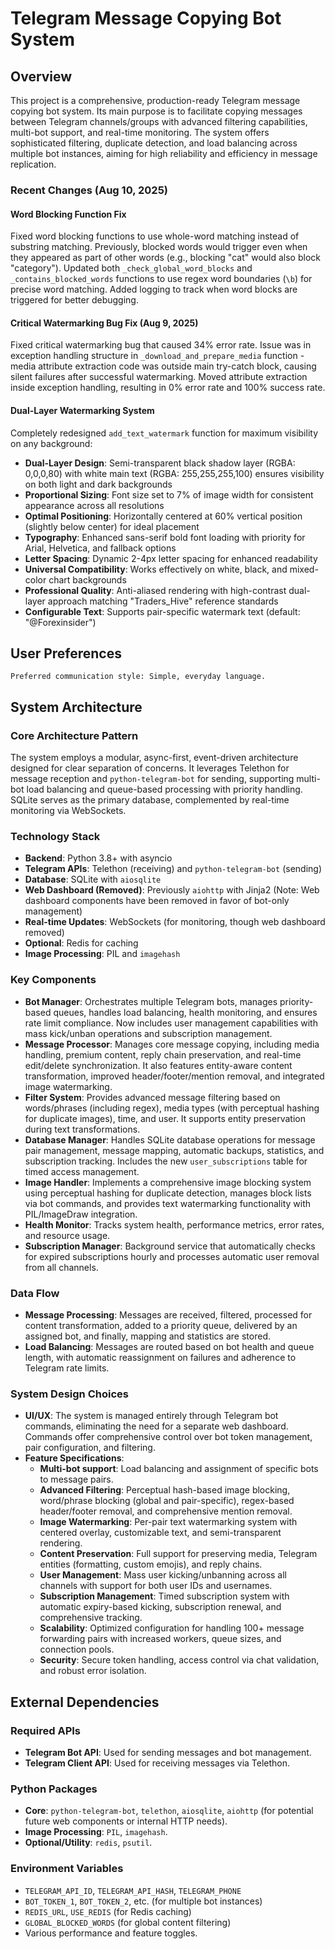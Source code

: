 # Telegram Message Copying Bot System

## Overview
This project is a comprehensive, production-ready Telegram message copying bot system. Its main purpose is to facilitate copying messages between Telegram channels/groups with advanced filtering capabilities, multi-bot support, and real-time monitoring. The system offers sophisticated filtering, duplicate detection, and load balancing across multiple bot instances, aiming for high reliability and efficiency in message replication.

### Recent Changes (Aug 10, 2025)

#### Word Blocking Function Fix
Fixed word blocking functions to use whole-word matching instead of substring matching. Previously, blocked words would trigger even when they appeared as part of other words (e.g., blocking "cat" would also block "category"). Updated both `_check_global_word_blocks` and `_contains_blocked_words` functions to use regex word boundaries (`\b`) for precise word matching. Added logging to track when word blocks are triggered for better debugging.

#### Critical Watermarking Bug Fix (Aug 9, 2025)
Fixed critical watermarking bug that caused 34% error rate. Issue was in exception handling structure in `_download_and_prepare_media` function - media attribute extraction code was outside main try-catch block, causing silent failures after successful watermarking. Moved attribute extraction inside exception handling, resulting in 0% error rate and 100% success rate.

#### Dual-Layer Watermarking System
Completely redesigned `add_text_watermark` function for maximum visibility on any background:
- **Dual-Layer Design**: Semi-transparent black shadow layer (RGBA: 0,0,0,80) with white main text (RGBA: 255,255,255,100) ensures visibility on both light and dark backgrounds
- **Proportional Sizing**: Font size set to 7% of image width for consistent appearance across all resolutions
- **Optimal Positioning**: Horizontally centered at 60% vertical position (slightly below center) for ideal placement
- **Typography**: Enhanced sans-serif bold font loading with priority for Arial, Helvetica, and fallback options
- **Letter Spacing**: Dynamic 2-4px letter spacing for enhanced readability
- **Universal Compatibility**: Works effectively on white, black, and mixed-color chart backgrounds
- **Professional Quality**: Anti-aliased rendering with high-contrast dual-layer approach matching "Traders_Hive" reference standards
- **Configurable Text**: Supports pair-specific watermark text (default: "@Forexinsider")

## User Preferences
```
Preferred communication style: Simple, everyday language.
```

## System Architecture

### Core Architecture Pattern
The system employs a modular, async-first, event-driven architecture designed for clear separation of concerns. It leverages Telethon for message reception and `python-telegram-bot` for sending, supporting multi-bot load balancing and queue-based processing with priority handling. SQLite serves as the primary database, complemented by real-time monitoring via WebSockets.

### Technology Stack
- **Backend**: Python 3.8+ with asyncio
- **Telegram APIs**: Telethon (receiving) and `python-telegram-bot` (sending)
- **Database**: SQLite with `aiosqlite`
- **Web Dashboard (Removed)**: Previously `aiohttp` with Jinja2 (Note: Web dashboard components have been removed in favor of bot-only management)
- **Real-time Updates**: WebSockets (for monitoring, though web dashboard removed)
- **Optional**: Redis for caching
- **Image Processing**: PIL and `imagehash`

### Key Components
- **Bot Manager**: Orchestrates multiple Telegram bots, manages priority-based queues, handles load balancing, health monitoring, and ensures rate limit compliance. Now includes user management capabilities with mass kick/unban operations and subscription management.
- **Message Processor**: Manages core message copying, including media handling, premium content, reply chain preservation, and real-time edit/delete synchronization. It also features entity-aware content transformation, improved header/footer/mention removal, and integrated image watermarking.
- **Filter System**: Provides advanced message filtering based on words/phrases (including regex), media types (with perceptual hashing for duplicate images), time, and user. It supports entity preservation during text transformations.
- **Database Manager**: Handles SQLite database operations for message pair management, message mapping, automatic backups, statistics, and subscription tracking. Includes the new `user_subscriptions` table for timed access management.
- **Image Handler**: Implements a comprehensive image blocking system using perceptual hashing for duplicate detection, manages block lists via bot commands, and provides text watermarking functionality with PIL/ImageDraw integration.
- **Health Monitor**: Tracks system health, performance metrics, error rates, and resource usage.
- **Subscription Manager**: Background service that automatically checks for expired subscriptions hourly and processes automatic user removal from all channels.

### Data Flow
- **Message Processing**: Messages are received, filtered, processed for content transformation, added to a priority queue, delivered by an assigned bot, and finally, mapping and statistics are stored.
- **Load Balancing**: Messages are routed based on bot health and queue length, with automatic reassignment on failures and adherence to Telegram rate limits.

### System Design Choices
- **UI/UX**: The system is managed entirely through Telegram bot commands, eliminating the need for a separate web dashboard. Commands offer comprehensive control over bot token management, pair configuration, and filtering.
- **Feature Specifications**:
    - **Multi-bot support**: Load balancing and assignment of specific bots to message pairs.
    - **Advanced Filtering**: Perceptual hash-based image blocking, word/phrase blocking (global and pair-specific), regex-based header/footer removal, and comprehensive mention removal.
    - **Image Watermarking**: Per-pair text watermarking system with centered overlay, customizable text, and semi-transparent rendering.
    - **Content Preservation**: Full support for preserving media, Telegram entities (formatting, custom emojis), and reply chains.
    - **User Management**: Mass user kicking/unbanning across all channels with support for both user IDs and usernames.
    - **Subscription Management**: Timed subscription system with automatic expiry-based kicking, subscription renewal, and comprehensive tracking.
    - **Scalability**: Optimized configuration for handling 100+ message forwarding pairs with increased workers, queue sizes, and connection pools.
    - **Security**: Secure token handling, access control via chat validation, and robust error isolation.

## External Dependencies

### Required APIs
- **Telegram Bot API**: Used for sending messages and bot management.
- **Telegram Client API**: Used for receiving messages via Telethon.

### Python Packages
- **Core**: `python-telegram-bot`, `telethon`, `aiosqlite`, `aiohttp` (for potential future web components or internal HTTP needs).
- **Image Processing**: `PIL`, `imagehash`.
- **Optional/Utility**: `redis`, `psutil`.

### Environment Variables
- `TELEGRAM_API_ID`, `TELEGRAM_API_HASH`, `TELEGRAM_PHONE`
- `BOT_TOKEN_1`, `BOT_TOKEN_2`, etc. (for multiple bot instances)
- `REDIS_URL`, `USE_REDIS` (for Redis caching)
- `GLOBAL_BLOCKED_WORDS` (for global content filtering)
- Various performance and feature toggles.